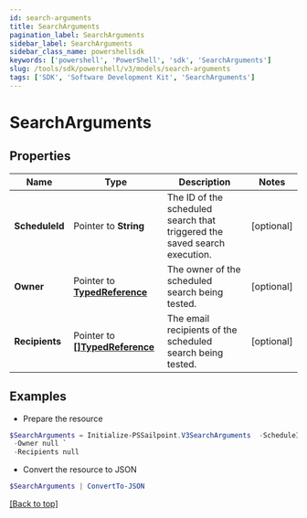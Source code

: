 ```yaml
---
id: search-arguments
title: SearchArguments
pagination_label: SearchArguments
sidebar_label: SearchArguments
sidebar_class_name: powershellsdk
keywords: ['powershell', 'PowerShell', 'sdk', 'SearchArguments'] 
slug: /tools/sdk/powershell/v3/models/search-arguments
tags: ['SDK', 'Software Development Kit', 'SearchArguments']
---
```



# SearchArguments

## Properties

Name | Type | Description | Notes
------------ | ------------- | ------------- | -------------
**ScheduleId** |  Pointer to **String** | The ID of the scheduled search that triggered the saved search execution.  | [optional] 
**Owner** |  Pointer to [**TypedReference**](typed-reference) | The owner of the scheduled search being tested.  | [optional] 
**Recipients** |  Pointer to [**[]TypedReference**](typed-reference) | The email recipients of the scheduled search being tested.  | [optional] 

## Examples

- Prepare the resource
```powershell
$SearchArguments = Initialize-PSSailpoint.V3SearchArguments  -ScheduleId 7a724640-0c17-4ce9-a8c3-4a89738459c8 `
 -Owner null `
 -Recipients null
```

- Convert the resource to JSON
```powershell
$SearchArguments | ConvertTo-JSON
```


[[Back to top]](#) 

